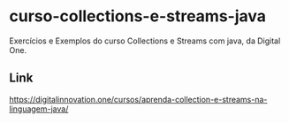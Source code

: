 # curso-collections-e-streams-java
Exercícios e Exemplos do curso Collections e Streams com java, da Digital One.

## Link
https://digitalinnovation.one/cursos/aprenda-collection-e-streams-na-linguagem-java/

